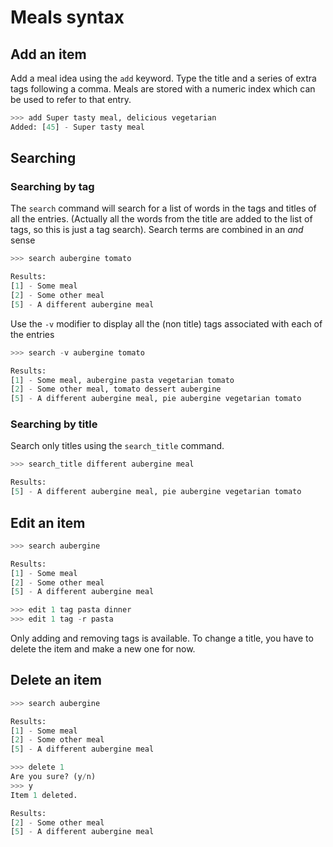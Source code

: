 # Meals syntax

## Add an item

Add a meal idea using the `add` keyword. Type the title and a series of extra
tags following a comma. Meals are stored with a numeric index which can be used
to refer to that entry.

```python
>>> add Super tasty meal, delicious vegetarian
Added: [45] - Super tasty meal
```

## Searching

### Searching by tag

The `search` command will search for a list of words in the tags and titles
of all the entries. (Actually all the words from the title are added to the
list of tags, so this is just a tag search). Search terms are combined in
an *and* sense

```python
>>> search aubergine tomato

Results:
[1] - Some meal
[2] - Some other meal
[5] - A different aubergine meal

```
Use the `-v` modifier to display all the (non title) tags associated with each
of the entries

```python
>>> search -v aubergine tomato

Results:
[1] - Some meal, aubergine pasta vegetarian tomato
[2] - Some other meal, tomato dessert aubergine
[5] - A different aubergine meal, pie aubergine vegetarian tomato

```

### Searching by title

Search only titles using the `search_title` command.

```python
>>> search_title different aubergine meal

Results:
[5] - A different aubergine meal, pie aubergine vegetarian tomato

```

## Edit an item

```python
>>> search aubergine

Results:
[1] - Some meal
[2] - Some other meal
[5] - A different aubergine meal

>>> edit 1 tag pasta dinner
>>> edit 1 tag -r pasta
```

Only adding and removing tags is available. To change a title, you have to
delete the item and make a new one for now.

## Delete an item

```python
>>> search aubergine

Results:
[1] - Some meal
[2] - Some other meal
[5] - A different aubergine meal

>>> delete 1
Are you sure? (y/n)
>>> y
Item 1 deleted.

Results:
[2] - Some other meal
[5] - A different aubergine meal

```
